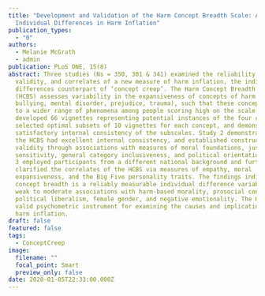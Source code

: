 ```yaml
---
title: "Development and Validation of the Harm Concept Breadth Scale: Assessing
  Individual Differences in Harm Inflation"
publication_types:
  - "0"
authors:
  - Melanie McGrath
  - admin
publication: PLoS ONE, 15(8)
abstract: Three studies (Ns = 350, 301 & 341) examined the reliability,
  validity, and correlates of a new measure of harm inflation, the individual
  differences counterpart of ‘concept creep’. The Harm Concept Breadth Scale
  (HCBS) assesses variability in the expansiveness of concepts of harm (i.e.,
  bullying, mental disorder, prejudice, trauma), such that these concepts refer
  to a wider range of phenomena among people scoring high on the scale. Study 1
  developed 66 vignettes representing potential instances of the four concepts,
  selected optimal subsets of 10 vignettes for each concept, and demonstrated
  satisfactory internal consistency of the subscales. Study 2 demonstrated that
  the HCBS had excellent internal consistency, and established construct
  validity through associations with measures of moral foundations, justice
  sensitivity, general category inclusiveness, and political orientation. Study
  3 employed participants from a different national background and further
  clarified the correlates of the HCBS via measures of empathy, moral
  expansiveness, and the Big Five personality traits. The findings indicate that
  concept breadth is a reliably measurable individual difference variable with
  weak to moderate associations with harm-based morality, prosocial concern,
  political liberalism, female gender, and negative emotionality. The HCBS is a
  valid psychometric instrument for examining the causes and implications of
  harm inflation.
draft: false
featured: false
tags:
  - ConceptCreep
image:
  filename: ""
  focal_point: Smart
  preview_only: false
date: 2020-01-05T22:33:00.000Z
---
```

